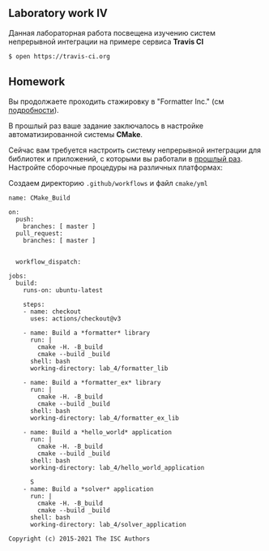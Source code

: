 
## Laboratory work IV

Данная лабораторная работа посвещена изучению систем непрерывной интеграции на примере сервиса **Travis CI**

```sh
$ open https://travis-ci.org
```

## Homework

Вы продолжаете проходить стажировку в "Formatter Inc." (см [подробности](https://github.com/tp-labs/lab03#Homework)).

В прошлый раз ваше задание заключалось в настройке автоматизированной системы **CMake**.

Сейчас вам требуется настроить систему непрерывной интеграции для библиотек и приложений, с которыми вы работали в [прошлый раз](https://github.com/tp-labs/lab03#Homework). Настройте сборочные процедуры на различных платформах:

Создаем директорию `.github/workflows` и файл `cmake/yml`
``` bush
name: CMake_Build

on:
  push:
    branches: [ master ]
  pull_request:
    branches: [ master ]


  workflow_dispatch:

jobs:
  build:
    runs-on: ubuntu-latest
    
    steps:
    - name: checkout
      uses: actions/checkout@v3
    
    - name: Build a *formatter* library
      run: |
        cmake -H. -B_build
        cmake --build _build
      shell: bash
      working-directory: lab_4/formatter_lib
      
    - name: Build a *formatter_ex* library
      run: |
        cmake -H. -B_build
        cmake --build _build
      shell: bash
      working-directory: lab_4/formatter_ex_lib
      
    - name: Build a *hello_world* application
      run: |
        cmake -H. -B_build
        cmake --build _build
      shell: bash
      working-directory: lab_4/hello_world_application
      
      S
    - name: Build a *solver* application
      run: |
        cmake -H. -B_build
        cmake --build _build
      shell: bash
      working-directory: lab_4/solver_application
```






```
Copyright (c) 2015-2021 The ISC Authors
```

